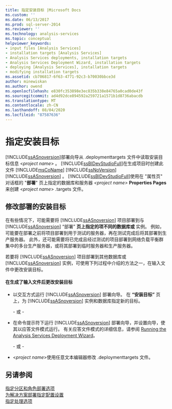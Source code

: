 ```yaml
---
title: 指定安装目标 |Microsoft Docs
ms.custom: ''
ms.date: 06/13/2017
ms.prod: sql-server-2014
ms.reviewer: ''
ms.technology: analysis-services
ms.topic: conceptual
helpviewer_keywords:
- input files [Analysis Services]
- installation targets [Analysis Services]
- Analysis Services deployments, installation targets
- Analysis Services Deployment Wizard, installation targets
- deploying [Analysis Services], installation targets
- modifying installation targets
ms.assetid: cb706817-6f63-4771-92c3-b70030bbce3d
author: minewiskan
ms.author: owend
ms.openlocfilehash: e830fc353898e3ec835b338e84765a0cad0de43f
ms.sourcegitcommit: ad4d92dce894592a259721a1571b1d8736abacdb
ms.translationtype: MT
ms.contentlocale: zh-CN
ms.lasthandoff: 08/04/2020
ms.locfileid: "87587636"
---
```

# <a name="specifying-the-installation-target"></a>指定安装目标
  [!INCLUDE[ssASnoversion](../../includes/ssasnoversion-md.md)]部署向导从 .deploymenttargets 文件中读取安装目标信息 \<*project name*> 。 [!INCLUDE[ssBIDevStudioFull](../../includes/ssbidevstudiofull-md.md)]在生成项目时创建此文件 [!INCLUDE[msCoName](../../includes/msconame-md.md)] [!INCLUDE[ssNoVersion](../../includes/ssnoversion-md.md)] [!INCLUDE[ssASnoversion](../../includes/ssasnoversion-md.md)] 。 [!INCLUDE[ssBIDevStudioFull](../../includes/ssbidevstudiofull-md.md)]使用在 "属性页" 对话框的 "**部署**" 页上指定的数据库和服务器 *\<project name>* **Properties Pages**来创建 \<*project name*> .targets 文件。  
  
## <a name="modifying-the-installation-target-for-deployment"></a>修改部署的安装目标  
 在有些情况下，可能需要将 [!INCLUDE[ssASnoversion](../../includes/ssasnoversion-md.md)] 项目部署到与 [!INCLUDE[ssASnoversion](../../includes/ssasnoversion-md.md)] “部署” **页上指定的项不同的数据库或** 实例。 例如，可能要在部署之前将项目部署到用于测试的服务器，再在测试完成后将其部署到生产服务器。 此外，还可能需要将已完成且经过测试的项目部署到网络负载平衡群集中的多台生产服务器，或将其部署到临时服务器和生产服务器。  
  
 若要将 [!INCLUDE[ssASnoversion](../../includes/ssasnoversion-md.md)] 项目部署到其他数据库或 [!INCLUDE[ssASnoversion](../../includes/ssasnoversion-md.md)] 实例，可使用下列过程中介绍的方法之一，在输入文件中更改安装目标。  
  
#### <a name="to-change-the-installation-target-after-the-input-files-have-been-generated"></a>在生成了输入文件后更改安装目标  
  
-   以交互方式运行 [!INCLUDE[ssASnoversion](../../includes/ssasnoversion-md.md)] 部署向导。 在 **“安装目标”** 页上，为 [!INCLUDE[ssASnoversion](../../includes/ssasnoversion-md.md)] 实例和数据库指定新的目标。  
  
     \- 或 -  
  
-   在命令提示符下运行 [!INCLUDE[ssASnoversion](../../includes/ssasnoversion-md.md)] 部署向导，并设置向导，使其以应答文件模式运行。 有关应答文件模式的详细信息，请参阅 [Running the Analysis Services Deployment Wizard](running-the-analysis-services-deployment-wizard.md)。  
  
     \- 或 -  
  
-   \<*project name*>使用任意文本编辑器修改 .deploymenttargets 文件。  
  
## <a name="see-also"></a>另请参阅  
 [指定分区和角色部署选项](deployment-script-files-partition-and-role-deployment-options.md)   
 [为解决方案部署指定配置设置](deployment-script-files-solution-deployment-config-settings.md)   
 [指定处理选项](deployment-script-files-specifying-processing-options.md)  
  
  
